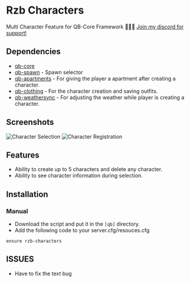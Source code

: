 # Rzb Characters
Multi Character Feature for QB-Core Framework :people_holding_hands:
[Join my discord for support!](https://discord.gg/5UdQ7CHZSf)


## Dependencies
- [qb-core](https://github.com/qbcore-framework/qb-core)
- [qb-spawn](https://github.com/qbcore-framework/qb-spawn) - Spawn selector
- [qb-apartments](https://github.com/qbcore-framework/qb-apartments) - For giving the player a apartment after creating a character.
- [qb-clothing](https://github.com/qbcore-framework/qb-clothing) - For the character creation and saving outfits.
- [qb-weathersync](https://github.com/qbcore-framework/qb-weathersync) - For adjusting the weather while player is creating a character.

## Screenshots
![Character Selection](https://cdn.discordapp.com/attachments/999393751560626249/1006260973792919722/20220808140004_1.jpg)
![Character Registration](https://cdn.discordapp.com/attachments/999393751560626249/1006260974296248460/20220808140011_1.jpg)

## Features
- Ability to create up to 5 characters and delete any character.
- Ability to see character information during selection.

## Installation
### Manual
- Download the script and put it in the `[qb]` directory.
- Add the following code to your server.cfg/resouces.cfg
```
ensure rzb-characters
```

## ISSUES
- Have to fix the text bug
